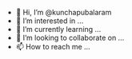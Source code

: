 - 👋 Hi, I’m @kunchapubalaram
- 👀 I’m interested in ...
- 🌱 I’m currently learning ...
- 💞️ I’m looking to collaborate on ...
- 📫 How to reach me ...

<!---
kunchapubalaram/kunchapubalaram is a ✨ special ✨ repository because its `README.md` (this file) appears on your GitHub profile.
You can click the Preview link to take a look at your changes.
--->
